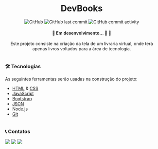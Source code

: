 <h1 align='center'> DevBooks</h1>

<div align='center'>
    <img alt="GitHub" src="https://img.shields.io/github/license/Ed1Abreu/dev-books">
    <img alt="GitHub last commit" src="https://img.shields.io/github/last-commit/Ed1Abreu/dev-books">
    <img alt="GitHub commit activity" src="https://img.shields.io/github/commit-activity/m/Ed1Abreu/dev-books">
</div>

<h4 align="center"> 
	🚧  Em desenvolvimento... 🚀  🚧
</h4>

<p align='center'>Este projeto consiste na criação da tela de um livraria virtual, onde terá apenas livros voltados para a área de tecnologia.</p>

<h1></h1>

### 🛠 Tecnologias

As seguintes ferramentas serão usadas na construção do projeto:

- [HTML](https://developer.mozilla.org/pt-BR/docs/Web/HTML) & [CSS](https://developer.mozilla.org/pt-BR/docs/Web/CSS)
- [JavaScript](https://developer.mozilla.org/pt-BR/docs/Web/JavaScript)
- [Bootstrap](https://getbootstrap.com/)
- [JSON](https://developer.mozilla.org/pt-BR/docs/Learn/JavaScript/Objects/JSON)
- [Node.js](https://nodejs.org/en/)
- [Git](https://git-scm.com/)

<h1></h1>

### 📞 Contatos
   <a href="https://www.linkedin.com/in/edvanderson-silva-braga-de-abreu/" target="_blank"><img src="https://img.shields.io/badge/-LinkedIn-%230077B5?style=for-the-badge&logo=linkedin&logoColor=white" target="_blank"></a>
   <a href = "mailto:edvandersonsbabreu@gmail.com"><img src="https://img.shields.io/badge/Gmail-D14836?style=for-the-badge&logo=gmail&logoColor=white"></a>
   <img src="https://img.shields.io/badge/Discord: Ed ツ %238192-7289DA?style=for-the-badge&logo=discord&logoColor=white"></a>
   

